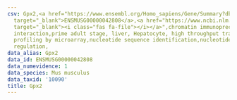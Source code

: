 ```yaml
---
csv: Gpx2,<a href="https://www.ensembl.org/Homo_sapiens/Gene/Summary?db=core;g=ENSMUSG00000042808"
  target="_blank">ENSMUSG00000042808</a>,<a href="https://www.ncbi.nlm.nih.gov/pubmed/23834426"
  target="_blank"><i class="fas fa-file"></i></a>",chromatin immunoprecipitation assay,direct
  interaction,prime adult stage, liver, Hepatocyte, high throughput transcription
  profiling by microarray,nucleotide sequence identification,nucleotide sequence identification,transcriptional
  regulation,
data_alias: Gpx2
data_id: ENSMUSG00000042808
data_numevidence: 1
data_species: Mus musculus
data_taxid: '10090'
title: Gpx2
---
```

